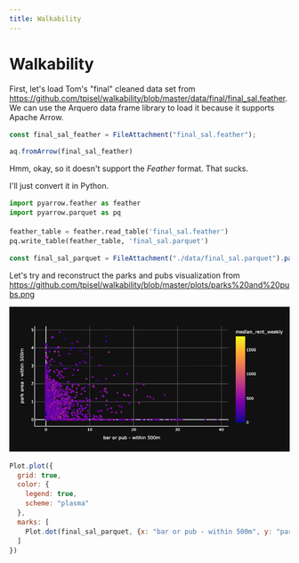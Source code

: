 ```yaml
---
title: Walkability
---
```


# Walkability

First, let's load Tom's "final"  cleaned data set from https://github.com/tpisel/walkability/blob/master/data/final/final_sal.feather. We can use the Arquero data frame library to load it because it supports Apache Arrow. 

```js
const final_sal_feather = FileAttachment("final_sal.feather");
```

```js
aq.fromArrow(final_sal_feather)
```

Hmm, okay, so it doesn't support the _Feather_ format. That sucks.

I'll just convert it in Python.

```python
import pyarrow.feather as feather
import pyarrow.parquet as pq

feather_table = feather.read_table('final_sal.feather')
pq.write_table(feather_table, 'final_sal.parquet')
```

```js
const final_sal_parquet = FileAttachment("./data/final_sal.parquet").parquet();
```

Let's try and reconstruct the parks and pubs visualization from https://github.com/tpisel/walkability/blob/master/plots/parks%20and%20pubs.png 

<img src="https://github.com/tpisel/walkability/blob/master/plots/parks%20and%20pubs.png?raw=true" />

```js
Plot.plot({
  grid: true,
  color: {
    legend: true,
    scheme: "plasma"
  },
  marks: [
    Plot.dot(final_sal_parquet, {x: "bar or pub - within 500m", y: "park area - within 500m", fill: "median_rent_weekly", tip: true })
  ]
})
```
